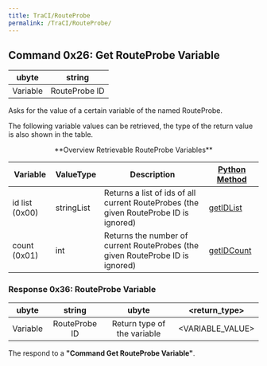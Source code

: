 ```yaml
---
title: TraCI/RouteProbe
permalink: /TraCI/RouteProbe/
---
```


## Command 0x26: Get RouteProbe Variable

|  ubyte   |  string  |
| :------: | :------: |
| Variable | RouteProbe ID |

Asks for the value of a certain variable of the named RouteProbe.

The following variable values can be retrieved, the type of the return
value is also shown in the table.

<center>
**Overview Retrievable RouteProbe Variables**
</center>

| Variable       | ValueType  | Description               | [Python Method](../TraCI/Interfacing_TraCI_from_Python.md)              |
| -------------- | ---------- | ------------------------- | ----------------------------------------------------------------------- |
| id list (0x00) | stringList | Returns a list of ids of all current RouteProbes (the given RouteProbe ID is ignored) | [getIDList](https://sumo.dlr.de/pydoc/traci._routeprobe.html#RouteProbeDomain-getIDList)   |
| count (0x01)   | int        | Returns the number of current RouteProbes (the given RouteProbe ID is ignored)        | [getIDCount](https://sumo.dlr.de/pydoc/traci._routeprobe.html#RouteProbeDomain-getIDCount) |

### Response 0x36: RouteProbe Variable

|  ubyte   |      string       |            ubyte            |  <return_type\>   |
| :------: | :---------------: | :-------------------------: | :--------------: |
| Variable | RouteProbe ID | Return type of the variable | <VARIABLE_VALUE\> |

The respond to a **"Command Get RouteProbe Variable"**.